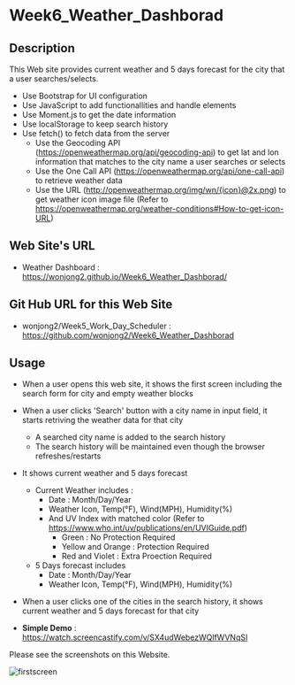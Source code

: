 # Week6_Weather_Dashborad

## Description

This Web site provides current weather and 5 days forecast for the city that a user searches/selects.

- Use Bootstrap for UI configuration
- Use JavaScript to add functionallities and handle elements
- Use Moment.js to get the date information
- Use localStorage to keep search history
- Use fetch() to fetch data from the server
    - Use the Geocoding API (https://openweathermap.org/api/geocoding-api) to get lat and lon information that matches to the city name a user searches or selects
    - Use the One Call API (https://openweathermap.org/api/one-call-api) to retrieve weather data
    - Use the URL (http://openweathermap.org/img/wn/{icon}@2x.png) to get weather icon image file (Refer to https://openweathermap.org/weather-conditions#How-to-get-icon-URL)

## Web Site's URL

- Weather Dashboard : 
https://wonjong2.github.io/Week6_Weather_Dashborad/

## Git Hub URL for this Web Site
- wonjong2/Week5_Work_Day_Scheduler : https://github.com/wonjong2/Week6_Weather_Dashborad

## Usage

- When a user opens this web site, it shows the first screen including the search form for city and empty weather blocks
- When a user clicks 'Search' button with a city name in input field, it starts retriving the weather data for that city 
    - A searched city name is added to the search history
    - The search history will be maintained even though the browser refreshes/restarts
- It shows current weather and 5 days forecast
    - Current Weather includes :
        * Date : Month/Day/Year
        * Weather Icon, Temp(°F), Wind(MPH), Humidity(%)
        * And UV Index with matched color (Refer to https://www.who.int/uv/publications/en/UVIGuide.pdf)        
          - Green : No Protection Required
          - Yellow and Orange : Protection Required
          - Red and Violet : Extra Proection Required
    - 5 Days forecast includes
        * Date : Month/Day/Year
        * Weather Icon, Temp(°F), Wind(MPH), Humidity(%)
- When a user clicks one of the cities in the search history, it shows current weather and 5 days forecast for that city

- __Simple Demo__ : https://watch.screencastify.com/v/SX4udWebezWQlfWVNqSI

Please see the screenshots on this Website.

![firstscreen](/assets/images/screenshot.png)